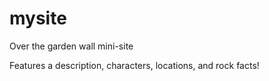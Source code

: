 # mysite

Over the garden wall mini-site

Features a description, characters, locations, and rock facts!
